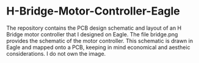 # H-Bridge-Motor-Controller-Eagle
 The repository contains the PCB design schematic and layout of an H Bridge motor controller that I designed on Eagle. 
The file bridge.png provides the schematic of the motor controller. This schematic is drawn in Eagle and mapped onto a PCB, keeping in mind economical and aestheic considerations.
I do not own the image. 